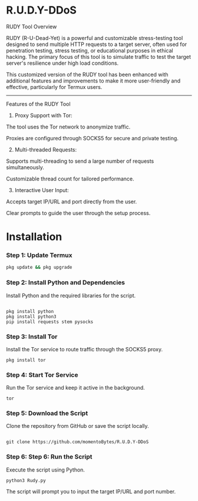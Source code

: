 # R.U.D.Y-DDoS
RUDY Tool Overview

RUDY (R-U-Dead-Yet) is a powerful and customizable stress-testing tool designed to send multiple HTTP requests to a target server, often used for penetration testing, stress testing, or educational purposes in ethical hacking. The primary focus of this tool is to simulate traffic to test the target server's resilience under high load conditions.

This customized version of the RUDY tool has been enhanced with additional features and improvements to make it more user-friendly and effective, particularly for Termux users.


---

Features of the RUDY Tool

1. Proxy Support with Tor:

The tool uses the Tor network to anonymize traffic.

Proxies are configured through SOCKS5 for secure and private testing.



2. Multi-threaded Requests:

Supports multi-threading to send a large number of requests simultaneously.

Customizable thread count for tailored performance.



3. Interactive User Input:

Accepts target IP/URL and port directly from the user.

Clear prompts to guide the user through the setup process.

# Installation 

### Step 1: Update Termux
```bash
pkg update && pkg upgrade

```
### Step 2: Install Python and Dependencies

Install Python and the required libraries for the script.

```

pkg install python  
pkg install python3  
pip install requests stem pysocks

```
### Step 3: Install Tor

Install the Tor service to route traffic through the SOCKS5 proxy.
```
pkg install tor
```
### Step 4: Start Tor Service

Run the Tor service and keep it active in the background.

```
tor
```
### Step 5: Download the Script

Clone the repository from GitHub or save the script locally.

```

git clone https://github.com/momentoBytes/R.U.D.Y-DDoS

```
### Step 6: Step 6: Run the Script

Execute the script using Python.

```
python3 Rudy.py
```
The script will prompt you to input the target IP/URL and port number.




